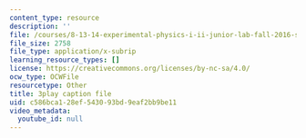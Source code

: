 ```yaml
---
content_type: resource
description: ''
file: /courses/8-13-14-experimental-physics-i-ii-junior-lab-fall-2016-spring-2017/c586bca128ef543093bd9eaf2bb9be11_4Y9OO9AepgU.vtt
file_size: 2758
file_type: application/x-subrip
learning_resource_types: []
license: https://creativecommons.org/licenses/by-nc-sa/4.0/
ocw_type: OCWFile
resourcetype: Other
title: 3play caption file
uid: c586bca1-28ef-5430-93bd-9eaf2bb9be11
video_metadata:
  youtube_id: null
---
```

